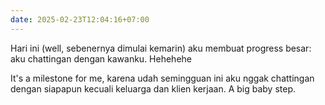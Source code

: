 ```yaml
---
date: 2025-02-23T12:04:16+07:00
---
```

Hari ini (well, sebenernya dimulai kemarin) aku membuat progress besar: aku chattingan dengan kawanku. Hehehehe 

It's a milestone for me, karena udah semingguan ini aku nggak chattingan dengan siapapun kecuali keluarga dan klien kerjaan. A big baby step.